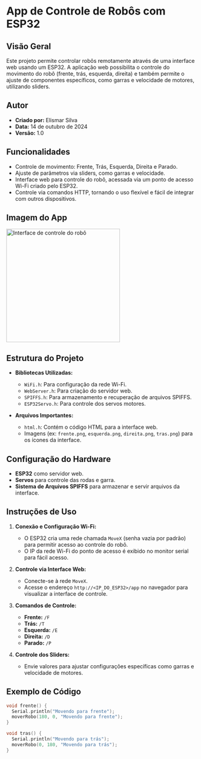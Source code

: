 # App de Controle de Robôs com ESP32

## Visão Geral

Este projeto permite controlar robôs remotamente através de uma interface web usando um ESP32. A aplicação web possibilita o controle do movimento do robô (frente, trás, esquerda, direita) e também permite o ajuste de componentes específicos, como garras e velocidade de motores, utilizando sliders.

## Autor

- **Criado por:** Elismar Silva
- **Data:** 14 de outubro de 2024
- **Versão:** 1.0

## Funcionalidades

- Controle de movimento: Frente, Trás, Esquerda, Direita e Parado.
- Ajuste de parâmetros via sliders, como garras e velocidade.
- Interface web para controle do robô, acessada via um ponto de acesso Wi-Fi criado pelo ESP32.
- Controle via comandos HTTP, tornando o uso flexível e fácil de integrar com outros dispositivos.

## Imagem do App

<img src="images/app.png" alt="Interface de controle do robô" width="300">

## Estrutura do Projeto

- **Bibliotecas Utilizadas:**
  - `WiFi.h`: Para configuração da rede Wi-Fi.
  - `WebServer.h`: Para criação do servidor web.
  - `SPIFFS.h`: Para armazenamento e recuperação de arquivos SPIFFS.
  - `ESP32Servo.h`: Para controle dos servos motores.

- **Arquivos Importantes:**
  - `html.h`: Contém o código HTML para a interface web.
  - Imagens (ex: `frente.png`, `esquerda.png`, `direita.png`, `tras.png`) para os ícones da interface.

## Configuração do Hardware

- **ESP32** como servidor web.
- **Servos** para controle das rodas e garra.
- **Sistema de Arquivos SPIFFS** para armazenar e servir arquivos da interface.

## Instruções de Uso

1. **Conexão e Configuração Wi-Fi:**
   - O ESP32 cria uma rede chamada `MoveX` (senha vazia por padrão) para permitir acesso ao controle do robô.
   - O IP da rede Wi-Fi do ponto de acesso é exibido no monitor serial para fácil acesso.

2. **Controle via Interface Web:**
   - Conecte-se à rede `MoveX`.
   - Acesse o endereço `http://<IP_DO_ESP32>/app` no navegador para visualizar a interface de controle.

3. **Comandos de Controle:**
   - **Frente:** `/F`
   - **Trás:** `/T`
   - **Esquerda:** `/E`
   - **Direita:** `/D`
   - **Parado:** `/P`

4. **Controle dos Sliders:**
   - Envie valores para ajustar configurações específicas como garras e velocidade de motores.

## Exemplo de Código

```cpp
void frente() {
  Serial.println("Movendo para frente");
  moverRobo(180, 0, "Movendo para frente");
}

void tras() {
  Serial.println("Movendo para trás");
  moverRobo(0, 180, "Movendo para trás");
}
